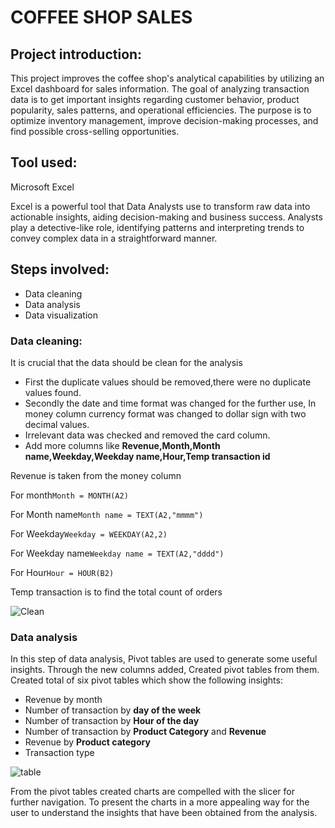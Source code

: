 # COFFEE SHOP SALES

## Project introduction:
This project improves the coffee shop's analytical capabilities by utilizing an Excel dashboard for sales information. The goal of analyzing transaction data is to get important insights regarding customer behavior, product popularity, sales patterns, and operational efficiencies. The purpose is to optimize inventory management, improve decision-making processes, and find possible cross-selling opportunities.
## Tool used:
Microsoft Excel 

Excel is a powerful tool that Data Analysts use to transform raw data into actionable insights, aiding decision-making and business success. Analysts play a detective-like role, identifying patterns and interpreting trends to convey complex data in a straightforward manner.

## Steps involved:
* Data cleaning
* Data analysis
* Data visualization

### Data cleaning:
It is crucial that the data should be clean for the analysis
* First the duplicate values should be removed,there were no duplicate values found.
* Secondly the date and time format was changed for the further use, In money column currency format was changed to dollar sign with two decimal values.
* Irrelevant data was checked and removed the card column.
* Add more columns like **Revenue,Month,Month name,Weekday,Weekday name,Hour,Temp transaction id**

Revenue is taken from the money column

For month```Month = MONTH(A2)```

For Month name```Month name = TEXT(A2,"mmmm")```

For Weekday```Weekday = WEEKDAY(A2,2)```

For Weekday name```Weekday name = TEXT(A2,"dddd")```

For Hour```Hour = HOUR(B2)```

Temp transaction is to find the total count of orders

![Clean](https://github.com/user-attachments/assets/433a4cb0-24ab-49db-bdd3-988c6d09a8b0)

### Data analysis

In this step of data analysis, Pivot tables are used to generate some useful insights. Through the new columns added, Created pivot tables from them. Created total of six pivot tables which show the following insights:
* Revenue by month
* Number of transaction by **day of the week**
* Number of transaction by **Hour of the day**
* Number of transaction by **Product Category** and **Revenue**
* Revenue by **Product category**
* Transaction type

![table](https://github.com/user-attachments/assets/67d9943b-dac2-4f13-a419-9323a725b4b8)
      
From the pivot tables created charts are compelled with the slicer for further navigation. To present the charts in a more appealing way for the user to understand the insights that have been obtained from the analysis.


